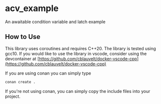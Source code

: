 # acv_example
An awaitable condition variable and latch example

## How to Use
This library uses coroutines and requires C++20. The library is tested using gcc10.
If you would like to use the library in vscode, consider using the devcontainer at
[https://github.com/cblauvelt/docker-vscode-cpp](https://github.com/cblauvelt/docker-vscode-cpp)

If you are using conan you can simply type

```bash
conan create .
```

If you're not using conan, you can simply copy the include files into your project.


